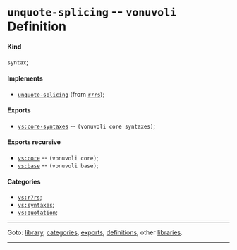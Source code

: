 

<a id='definition__vonuvoli__unquote-splicing'></a>

# `unquote-splicing` -- `vonuvoli` Definition


<a id='definition__vonuvoli__unquote-splicing__kind'></a>

#### Kind

`syntax`;


<a id='definition__vonuvoli__unquote-splicing__implements'></a>

#### Implements

 * [`unquote-splicing`](../../r7rs/definitions/unquote-splicing.md#definition__r7rs__unquote-splicing) (from [`r7rs`](../../r7rs/_index.md#library__r7rs));


<a id='definition__vonuvoli__unquote-splicing__exports'></a>

#### Exports

 * [`vs:core-syntaxes`](../../vonuvoli/exports/vs_3a_core-syntaxes.md#export__vonuvoli__vs_3a_core-syntaxes) -- `(vonuvoli core syntaxes)`;


<a id='definition__vonuvoli__unquote-splicing__exports-recursive'></a>

#### Exports recursive

 * [`vs:core`](../../vonuvoli/exports/vs_3a_core.md#export__vonuvoli__vs_3a_core) -- `(vonuvoli core)`;
 * [`vs:base`](../../vonuvoli/exports/vs_3a_base.md#export__vonuvoli__vs_3a_base) -- `(vonuvoli base)`;


<a id='definition__vonuvoli__unquote-splicing__categories'></a>

#### Categories

 * [`vs:r7rs`](../../vonuvoli/categories/vs_3a_r7rs.md#category__vonuvoli__vs_3a_r7rs);
 * [`vs:syntaxes`](../../vonuvoli/categories/vs_3a_syntaxes.md#category__vonuvoli__vs_3a_syntaxes);
 * [`vs:quotation`](../../vonuvoli/categories/vs_3a_quotation.md#category__vonuvoli__vs_3a_quotation);

----

Goto: [library](../../vonuvoli/_index.md#library__vonuvoli), [categories](../../vonuvoli/categories/_index.md#toc__vonuvoli__categories), [exports](../../vonuvoli/exports/_index.md#toc__vonuvoli__exports), [definitions](../../vonuvoli/definitions/_index.md#toc__vonuvoli__definitions), other [libraries](../../_libraries.md#toc__libraries).

----

